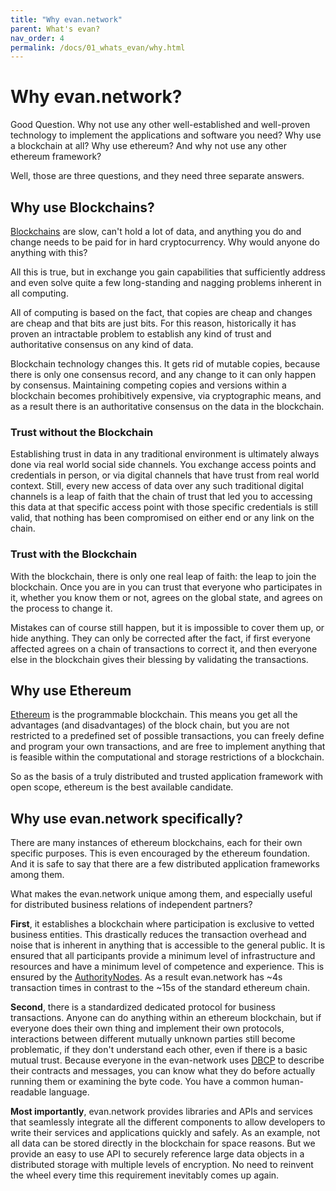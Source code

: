 ```yaml
---
title: "Why evan.network"
parent: What's evan?
nav_order: 4
permalink: /docs/01_whats_evan/why.html
---
```


# Why evan.network?

Good Question.
Why not use any other well-established and well-proven technology to implement the applications and software you need?
Why use a blockchain at all?
Why use ethereum?
And why not use any other ethereum framework?

Well, those are three questions, and they need three separate answers.

## Why use Blockchains?

[Blockchains](https://en.wikipedia.org/wiki/Blockchain) are slow, can't hold a lot of data, and anything you do and change needs to be paid for in hard cryptocurrency. Why would anyone do anything with this?

All this is true, but in exchange you gain capabilities that sufficiently address and even solve quite a few long-standing and nagging problems inherent in all computing.

All of computing is based on the fact, that copies are cheap and changes are cheap and that bits are just bits. For this reason, historically it has proven an intractable problem to establish any kind of trust and authoritative consensus on any kind of data.

Blockchain technology changes this. It gets rid of mutable copies, because there is only one consensus record, and any change to it can only happen by consensus. Maintaining competing copies and versions within a blockchain becomes prohibitively expensive, via cryptographic means, and as a result there is an authoritative consensus on the data in the blockchain.

### Trust without the Blockchain
Establishing trust in data in any traditional environment is ultimately always done via real world social side channels. You exchange access points and credentials in person, or via digital channels that have trust from real world context. Still, every new access of data over any such traditional digital channels is a leap of faith that the chain of trust that led you to accessing this data at that specific access point with those specific credentials is still valid, that nothing has been compromised on either end or any link on the chain.

### Trust with the Blockchain
With the blockchain, there is only one real leap of faith: the leap to join the blockchain.
Once you are in you can trust that everyone who participates in it, whether you know them or not, agrees on the global state, and agrees on the process to change it.

Mistakes can of course still happen, but it is impossible to cover them up, or hide anything. They can only be corrected after the fact, if first everyone affected agrees on a chain of transactions to correct it, and then everyone else in the blockchain gives their blessing by validating the transactions.

## Why use Ethereum

[Ethereum](https://ethereum.org/) is the programmable blockchain. This means you get all the advantages (and disadvantages) of the block chain, but you are not restricted to a predefined set of possible transactions, you can freely define and program your own transactions, and are free to implement anything that is feasible within the computational and storage restrictions of a blockchain.

So as the basis of a truly distributed and trusted application framework with open scope, ethereum is the best available candidate.

## Why use evan.network specifically?
There are many instances of ethereum blockchains, each for their own specific purposes. This is even encouraged by the ethereum foundation. And it is safe to say that there are a few distributed application frameworks among them.

What makes the evan.network unique among them, and especially useful for distributed business relations of independent partners?

**First**, it establishes a blockchain where participation is exclusive to vetted business entities. This drastically reduces the transaction overhead and noise that is inherent in anything that is accessible to the general public. It is ensured that all participants provide a minimum level of infrastructure and resources and have a minimum level of competence and experience. This is ensured by the [AuthorityNodes](/doc/authoritynode). As a result evan.network has ~4s transaction times in contrast to the ~15s of the standard ethereum chain.

**Second**, there is a standardized dedicated protocol for business transactions. Anyone can do anything within an ethereum blockchain, but if everyone does their own thing and implement their own protocols, interactions between different mutually unknown parties still become problematic, if they don't understand each other, even if there is a basic mutual trust. Because everyone in the evan-network uses [DBCP](/dev/dbcp) to describe their contracts and messages, you can know what they do before actually running them or examining the byte code. You have a common human-readable language.

**Most importantly**, evan.network provides libraries and APIs and services that seamlessly integrate all the different components to allow developers to write their services and applications quickly and safely.
As an example, not all data can be stored directly in the blockchain for space reasons. But we provide an easy to use API to securely reference large data objects in a distributed storage with multiple levels of encryption. No need to reinvent the wheel every time this requirement inevitably comes up again.

